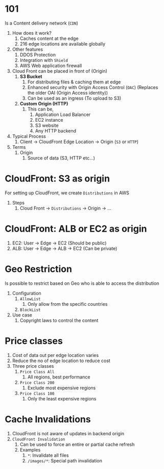 
# 101

Is a Content delivery network (`CDN`)

1. How does it work?
   1. Caches content at the edge
   2. 216 edge locations are available globally
2. Other features
   1. DDOS Protection
   2. Integration with `Shield`
   3. AWS Web application firewall
3. Cloud Front can be placed in front of (Origin)
   1. **S3 Bucket**
      1. For distributing files & caching them at edge
      2. Enhanced security with Origin Access Control (`OAC`) (Replaces the older OAI (Origin Access identity))
      3. Can be used as an ingress (To upload to S3)
   2. **Custom Origin (HTTP)**
      1. This can be,
         1. Application Load Balancer
         2. EC2 instance
         3. S3 website
         4. Any HTTP backend
4. Typical Process
   1. Client -> CloudFront Edge Location -> Origin (`S3` or `HTTP`)
5. Terms
   1. Origin
      1. Source of data (S3, HTTP etc...)


# CloudFront: S3 as origin

For setting up CloudFront, we create `Distributions` in AWS
1. Steps
   1. Cloud Front -> `Distributions` -> Origin -> ...

# CloudFront: ALB or EC2 as origin

1. EC2: User -> Edge -> EC2 (Should be public)
2. ALB: User -> Edge -> ALB -> EC2 (Can be private)

# Geo Restriction

Is possible to restrict based on Geo who is able to access the distribution

1. Configuration
   1. `AllowList`
      1. Only allow from the specific countries
   2. `BlockList`
2. Use case
   1. Copyright laws to control the content


# Price classes

1. Cost of data out per edge location varies
2. Reduce the no of edge location to reduce cost
3. Three price classes
   1. `Price Class All`
      1. All regions, best performance
   2. `Price Class 200`
      1. Exclude most expensive regions
   3. `Price Class 100`
      1. Only the least expensive regions

# Cache Invalidations

1. CloudFront is not aware of updates in backend origin
2. `CloudFront Invalidation`
   1. Can be used to force an entire or partial cache refresh
   2. Examples
      1. `*`: Invalidate all files
      2. `/images/*`: Special path invalidation